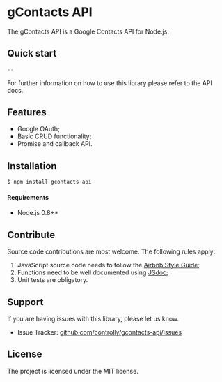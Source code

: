 # gContacts API

The gContacts API is a Google Contacts API for Node.js.

## Quick start

```javascript
--
```

For further information on how to use this library please refer to the API docs.

## Features

* Google OAuth;
* Basic CRUD functionality;
* Promise and callback API.

## Installation

```
$ npm install gcontacts-api
```

#### Requirements

* Node.js 0.8+*

## Contribute

Source code contributions are most welcome. The following rules apply:

1. JavaScript source code needs to follow the [Airbnb Style Guide](https://github.com/airbnb/javascript);
2. Functions need to be well documented using [JSdoc](http://usejsdoc.org/);
3. Unit tests are obligatory.

## Support

If you are having issues with this library, please let us know.

* Issue Tracker: [github.com/controlly/gcontacts-api/issues](https://github.com/controlly/gcontacts-api/issues)

## License

The project is licensed under the MIT license.
